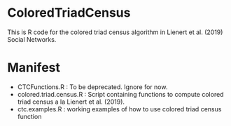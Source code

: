 # ColoredTriadCensus
This is R code for the colored triad census algorithm in Lienert et al. (2019) Social Networks.

# Manifest
- CTCFunctions.R : To be deprecated. Ignore for now.
- colored.triad.census.R : Script containing functions to compute colored triad census a la Lienert et al. (2019).
- ctc.examples.R : working examples of how to use colored triad census function 
